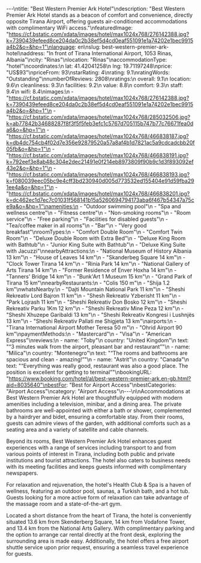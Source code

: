 ---\ntitle: "Best Western Premier Ark Hotel"\ndescription: "Best Western Premier Ark Hotel stands as a beacon of comfort and convenience, directly opposite Tirana Airport, offering guests air-conditioned accommodations with complimentary WiFi access."\nfeaturedImage: "https://cf.bstatic.com/xdata/images/hotel/max1024x768/276142388.jpg?k=7390439efeed8ce204da0c2b38ef5d4cd0eaf551091e1a74202e1bec9915a4b2&o=&hp=1"\nlanguage: en\nslug: best-western-premier-ark-hotel\naddress: "In front of Tirana International Airport, 1053 Rinas, Albania"\ncity: "Rinas"\nlocation: "Rinas"\naccommodationType: "hotel"\ncoordinates:\n  lat: 41.42041258\n  lng: 19.71197248\nprice: "US$93"\npriceFrom: 93\nstarRating: 4\nrating: 9.1\nratingWords: "Outstanding"\nnumberOfReviews: 2808\nratings:\n  overall: 9.1\n  location: 9.6\n  cleanliness: 9.3\n  facilities: 9.2\n  value: 8.8\n  comfort: 9.3\n  staff: 9.4\n  wifi: 8.4\nimages:\n  - "https://cf.bstatic.com/xdata/images/hotel/max1024x768/276142388.jpg?k=7390439efeed8ce204da0c2b38ef5d4cd0eaf551091e1a74202e1bec9915a4b2&o=&hp=1"\n  - "https://cf.bstatic.com/xdata/images/hotel/max1024x768/285032506.jpg?k=ab77842b34688287f8f3f5f5feb3efc1c5767d705115b747b77c76671fea0da6&o=&hp=1"\n  - "https://cf.bstatic.com/xdata/images/hotel/max1024x768/466838187.jpg?k=db4dc754cb4f02d7e356e92879520a57a8af4b1d7821ac5a9cdcadcbb20f05fb&o=&hp=1"\n  - "https://cf.bstatic.com/xdata/images/hotel/max1024x768/466838191.jpg?k=792eef3e8ab48c304e2dec21491e0f214eb8973809f90b9c1d3f893092ef43e2&o=&hp=1"\n  - "https://cf.bstatic.com/xdata/images/hotel/max1024x768/466838193.jpg?k=f080039eec05bc9e4cff3bd230940d005d773532ed155404e91d59fba291ee4a&o=&hp=1"\n  - "https://cf.bstatic.com/xdata/images/hotel/max1024x768/466838201.jpg?k=dc462ec1d7ec7c01031f568141b15a5260694794173aba6f467b54347a75ce9a&o=&hp=1"\namenities:\n  - "Outdoor swimming pool"\n  - "Spa and wellness centre"\n  - "Fitness centre"\n  - "Non-smoking rooms"\n  - "Room service"\n  - "Free parking"\n  - "Facilities for disabled guests"\n  - "Tea/coffee maker in all rooms"\n  - "Bar"\n  - "Very good breakfast"\nroomTypes:\n  - "Comfort Double Room"\n  - "Comfort Twin Room"\n  - "Deluxe Double Room with Extra Bed"\n  - "Deluxe King Room with Bathtub"\n  - "Junior King Suite with Bathtub"\n  - "Deluxe King Suite with Jacuzzi"\nnearbyAttractions:\n  - "National Museum of History Albania 13 km"\n  - "House of Leaves 14 km"\n  - "Skanderbeg Square 14 km"\n  - "Clock Tower Tirana 14 km"\n  - "Rinia Park 14 km"\n  - "National Gallery of Arts Tirana 14 km"\n  - "Former Residence of Enver Hoxha 14 km"\n  - "Tanners' Bridge 14 km"\n  - "Bunk'Art 1 Museum 15 km"\n  - "Grand Park of Tirana 15 km"\nnearbyRestaurants:\n  - "Colis 150 m"\n  - "Shija 1.2 km"\nwhatsNearby:\n  - "Dajti Mountain National Park 11 km"\n  - "Sheshi Rekreativ Lord Bajron 11 km"\n  - "Shesh Rekreativ Yzberisht 11 km"\n  - "Park Lojrash 11 km"\n  - "Sheshi Rekreativ Don Bosko 12 km"\n  - "Sheshi Rekreativ Parku 1Km 12 km"\n  - "Sheshi Rekreativ Mine Peza 12 km"\n  - "Sheshi Xhuzepe Garibaldi 13 km"\n  - "Sheshi Rekreativ Kongresi i Lushnjës 13 km"\n  - "Sheshi Rekreativ Pallati me Shigjeta 13 km"\nairports:\n  - "Tirana International Airport Mother Teresa 50 m"\n  - "Ohrid Airport 90 km"\npaymentMethods:\n  - "Mastercard"\n  - "Visa"\n  - "American Express"\nreviews:\n  - name: "Toby"\n    country: "United Kingdom"\n    text: "“3 minutes walk from the airport, pleasant bar and restaurant”"\n  - name: "Milica"\n    country: "Montenegro"\n    text: "“The rooms and bathrooms are spacious and clean - amazing!”"\n  - name: "Astrit"\n    country: "Canada"\n    text: "“Everything was really good, restaurant was also a good place. The position is excellent for getting to terminal”"\nbookingURL: "https://www.booking.com/hotel/al/best-western-premier-ark.en-gb.html?aid=8035640"\nbestFor: "Best for Airport Access"\nbestCategories: "Airport Access"\ncategory: "Airport Access"\n---\n\nAccommodations at Best Western Premier Ark Hotel are thoughtfully equipped with modern amenities including a television, minibar, and a dining area. The private bathrooms are well-appointed with either a bath or shower, complemented by a hairdryer and bidet, ensuring a comfortable stay. From their rooms, guests can admire views of the garden, with additional comforts such as a seating area and a variety of satellite and cable channels.

Beyond its rooms, Best Western Premier Ark Hotel enhances guest experiences with a range of services including transport to and from various points of interest in Tirana, including both public and private institutions and tourist attractions. The hotel also caters to business needs with its meeting facilities and keeps guests informed with complimentary newspapers.

For relaxation and rejuvenation, the hotel's Health Club & Spa is a haven of wellness, featuring an outdoor pool, saunas, a Turkish bath, and a hot tub. Guests looking for a more active form of relaxation can take advantage of the massage room and a state-of-the-art gym.

Located a short distance from the heart of Tirana, the hotel is conveniently situated 13.6 km from Skenderberg Square, 14 km from Vodafone Tower, and 13.4 km from the National Arts Gallery. With complimentary parking and the option to arrange car rental directly at the front desk, exploring the surrounding area is made easy. Additionally, the hotel offers a free airport shuttle service upon prior request, ensuring a seamless travel experience for guests.